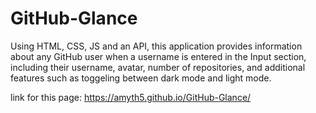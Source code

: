 # GitHub-Glance
 Using HTML, CSS, JS and an API, this application provides information about any GitHub user when a username is entered in the Input section, including their username, avatar, number of repositories, and additional features  such as toggeling between dark mode and light mode.


 link for this page:
 https://amyth5.github.io/GitHub-Glance/


